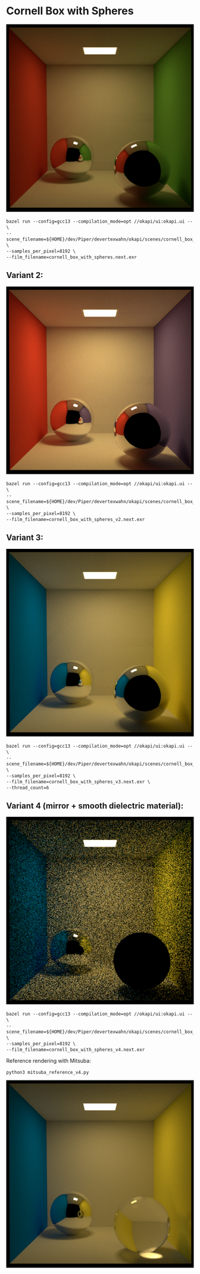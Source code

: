 # Cornell Box with Spheres

![Conell Box with Spheres](cornell_box_with_spheres.next.png)

```shell
bazel run --config=gcc13 --compilation_mode=opt //okapi/ui:okapi.ui -- \
--scene_filename=${HOME}/dev/Piper/devertexwahn/okapi/scenes/cornell_box_with_spheres/cornell_box_with_spheres.next.okapi.xml \
--samples_per_pixel=8192 \
--film_filename=cornell_box_with_spheres.next.exr
```

## Variant 2:

![Conell Box with Spheres](cornell_box_with_spheres_v2.next.png)

```shell
bazel run --config=gcc13 --compilation_mode=opt //okapi/ui:okapi.ui -- \
--scene_filename=${HOME}/dev/Piper/devertexwahn/okapi/scenes/cornell_box_with_spheres/cornell_box_with_spheres.next.okapi_v2.xml \
--samples_per_pixel=8192 \
--film_filename=cornell_box_with_spheres_v2.next.exr
```

## Variant 3:

![Conell Box with Spheres](cornell_box_with_spheres_v3.next.png)

```shell
bazel run --config=gcc13 --compilation_mode=opt //okapi/ui:okapi.ui -- \
--scene_filename=${HOME}/dev/Piper/devertexwahn/okapi/scenes/cornell_box_with_spheres/cornell_box_with_spheres.next.okapi_v3.xml \
--samples_per_pixel=8192 \
--film_filename=cornell_box_with_spheres_v3.next.exr \
--thread_count=6
```

## Variant 4 (mirror + smooth dielectric material):

![Conell Box with Spheres](cornell_box_with_spheres_v4.next.png)

```shell
bazel run --config=gcc13 --compilation_mode=opt //okapi/ui:okapi.ui -- \
--scene_filename=${HOME}/dev/Piper/devertexwahn/okapi/scenes/cornell_box_with_spheres/cornell_box_with_spheres.next.okapi_v4.xml \
--samples_per_pixel=8192 \
--film_filename=cornell_box_with_spheres_v4.next.exr
```

Reference rendering with Mitsuba:

```shell
python3 mitsuba_reference_v4.py
```

![Conell Box with Spheres](cornell_box_with_spheres.path.integrator.spp1024.mitsuba.png)